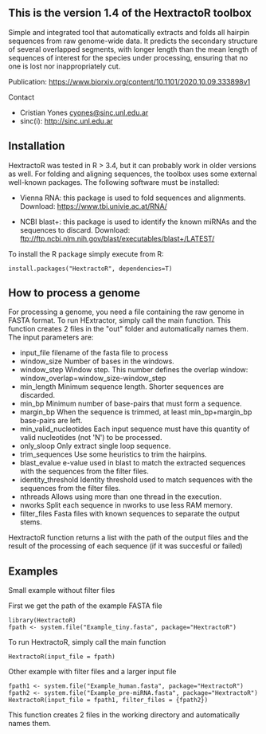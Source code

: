 This is the version 1.4 of the HextractoR toolbox
-------------------------------------------------
Simple and integrated tool that automatically extracts and folds all hairpin
sequences from raw genome-wide data. It predicts the secondary structure of
several overlapped segments, with longer length than the mean length of
sequences of interest for the species under processing, ensuring that no one is
lost nor inappropriately cut.

Publication: https://www.biorxiv.org/content/10.1101/2020.10.09.333898v1

Contact
- Cristian Yones <cyones@sinc.unl.edu.ar>
- sinc(i):  http://sinc.unl.edu.ar

Installation
------------
HextractoR was tested in R > 3.4, but it can probably work in older versions as well.
For folding and aligning sequences, the toolbox uses some external well-known packages.
The following software must be installed:

- Vienna RNA: this package is used to fold sequences and alignments.
  Download: https://www.tbi.univie.ac.at/RNA/

- NCBI blast+: this package is used to identify the known miRNAs and the
  sequences to discard.
  Download: ftp://ftp.ncbi.nlm.nih.gov/blast/executables/blast+/LATEST/

To install the R package simply execute from R:

```{r}
install.packages("HextractoR", dependencies=T)
```

How to process a genome
--------------------------
For processing a genome, you need a file containing the raw genome in FASTA format.
To run HExtractor, simply call the main function. This function creates 2 files
in the "out" folder and automatically names them. The input parameters are:
- input_file filename of the fasta file to process
- window_size Number of bases in the windows.
- window_step Window step. This number defines the overlap window:
  window_overlap=window_size-window_step
- min_length Minimum sequence length. Shorter sequences are discarded.
- min_bp Minimum number of base-pairs that must form a sequence.
- margin_bp When the sequence is trimmed, at least min_bp+margin_bp base-pairs
  are left.
- min_valid_nucleotides Each input sequence must have this quantity of valid
  nucleotides (not 'N') to be processed.
- only_sloop Only extract single loop sequence.
- trim_sequences Use some heuristics to trim the hairpins.
- blast_evalue e-value used in blast to match the extracted sequences with the
  sequences from the filter files.
- identity_threshold Identity threshold used to match sequences with the
  sequences from the filter files.
- nthreads Allows using more than one thread in the execution.
- nworks Split each sequence in nworks to use less RAM memory.
- filter_files Fasta files with known sequences to separate the output stems.

HextractoR function returns a list with the path of the output files and the
result of the processing of each sequence (if it was succesful or failed)

Examples
--------

Small example without filter files

First we get the path of the example FASTA file
```{r}
library(HextractoR)
fpath <- system.file("Example_tiny.fasta", package="HextractoR")
```

To run HextractoR, simply call the main function
```{r}
HextractoR(input_file = fpath)
```

Other example with filter files and a larger input file
```{r}
fpath1 <- system.file("Example_human.fasta", package="HextractoR")
fpath2 <- system.file("Example_pre-miRNA.fasta", package="HextractoR")
HextractoR(input_file = fpath1, filter_files = {fpath2})
```
This function creates 2 files in the working directory and automatically names them.

